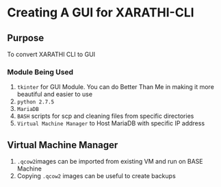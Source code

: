 # Creating A GUI for XARATHI-CLI

## Purpose

To convert XARATHI CLI to GUI

### Module Being Used

1. `tkinter` for GUI Module. You can do Better Than Me in making it more beautiful and easier to use
2. `python 2.7.5`
3. `MariaDB`
4. `BASH` scripts for scp and cleaning files from specific directories
5. `Virtual Machine Manager` to Host MariaDB with specific IP address


## Virtual Machine Manager

1. `.qcow2`images can be imported from existing VM and run on BASE Machine
2. Copying `.qcow2` images can be useful to create backups
